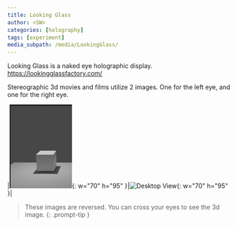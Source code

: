 ```yaml
---
title: Looking Glass
author: <SW>
categories: [holography]
tags: [experiment]
media_subpath: /media/LookingGlass/
---
```


Looking Glass is a naked eye holographic display.
<https://lookingglassfactory.com/>

Stereographic 3d movies and films utilize 2 images.
One for the left eye, and one for the right eye.

|![Desktop View](/cube_single.png){: w="70" h="95" }|![Desktop View](/cube_singleR.png){: w="70" h="95" }|
>These images are reversed.
>You can cross your eyes to see the 3d image.
{: .prompt-tip }

